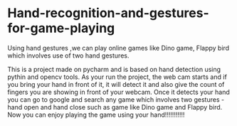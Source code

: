 # Hand-recognition-and-gestures-for-game-playing
Using hand gestures ,we can play online games like Dino game, Flappy bird which involves use of two hand gestures.

This is a project made on pycharm and is based on hand detection using pythin and opencv tools. 
As your run the project, the web cam starts and if you bring your hand in front of it, it will detect it and also give the count of fingers you are showing in front of your webcam. Once it detects your hand 
you can go to google and search any game which involves two gestures - hand open and hand close such as game like Dino game and Flappy bird.
Now you can enjoy playing the game using your hand!!!!!!!!!!!
